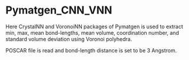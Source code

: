 # Pymatgen_CNN_VNN

Here CrystalNN and VoronoiNN packages of Pymatgen is used to extract min, max, mean bond-lengths, mean volume, coordination number, and standard volume deviation using Voronoi polyhedra.

POSCAR file is read and bond-length distance is set to be 3 Angstrom.
